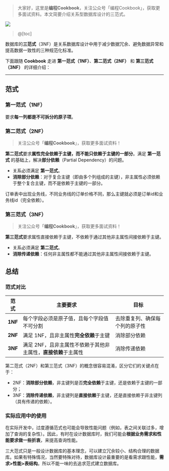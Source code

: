 ﻿> 大家好，这里是**编程Cookbook**，关注公众号「编程Cookbook」，获取更多面试资料。本文简要介绍关系型数据库设计的三范式。
> 
![](https://i-blog.csdnimg.cn/direct/f0e4987911534a958ed21e42fbf10050.png)

> @[toc]
> 
数据库的**三范式**（3NF）是关系数据库设计中用于减少数据冗余、避免数据异常和提高数据一致性的三种规范化标准。

下面跟随 **Cookbook** 走进 **第一范式（1NF）**、**第二范式（2NF）** 和 **第三范式（3NF）** 的详细介绍：

---
## 范式
### 第一范式（1NF）

要求**每一列都是不可拆分的原子项**。  
### 第二范式（2NF）
> 关注公众号「**编程Cookbook**」，获取更多面试资料！

**第二范式**要求**属性完全依赖于主键，而不能只依赖于主键的一部分**。满足 **第一范式** 的基础上，解决**部分依赖**（Partial Dependency）的问题。


- 关系必须满足 **第一范式**。
- **消除部分依赖**：对于复合主键（即由多个列组成的主键），非主属性必须依赖于整个复合主键，而不是依赖于主键的一部分。


订单表中出现业务线，不同业务线的订单价格不同，那么主键就必须是订单id和业务线id（完全依赖）。

### 第三范式（3NF）
> 关注公众号「**编程Cookbook**」，获取更多面试资料！

**第三范式**要求属性直接依赖于主键，不依赖于通过其他非主属性间接依赖于主键。

- 关系必须满足 **第二范式**。
- **消除传递依赖**：任何非主属性都不能通过其他非主属性间接依赖于主键。

## 总结
### 范式对比
| 范式     | 主要要求                          | 目标                             |
|----------|-----------------------------------|----------------------------------|
| **1NF**  | 每个字段必须是原子值，且每个字段值不可分割 | 去除重复列、确保每个列的原子性   |
| **2NF**  | 满足 1NF，且非主属性**完全依赖**于主键      | 消除部分依赖                    |
| **3NF**  | 满足 2NF，且非主属性不依赖于其他非主属性，**直接依赖**于主属性 | 消除传递依赖                    |


第二范式（2NF）和第三范式（3NF）的概念很容易混淆，区分它们的关键点在于：
- 2NF：**消除部分依赖**，非主键列是否**完全依赖**于主键，还是依赖于主键的一部分；
- 3NF：**消除传递依赖**，非主键列是**直接依赖**于主键，还是直接依赖于非主键列（具有传递的依赖）。
### 实际应用中的使用
在实际开发中，过度遵循范式也可能会导致性能问题（例如，表之间关联过多，增加了查询的复杂性）。因此，有时在设计数据库时，我们可能会**根据业务需求和性能要求做一些折衷**，来提高查询性能。

三大范式只是一般设计数据库的基本理念，可以建立冗余较小、结构合理的数据库。如果有特殊情况，当然要特殊对待，数据库设计最重要的是看需求跟性能，**需求>性能>表结构**。所以不能一味的去追求范式建立数据库。
